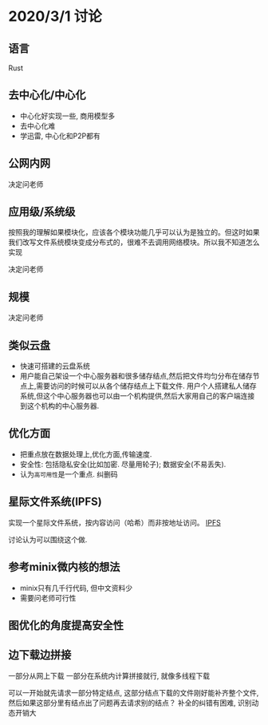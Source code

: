 # 2020/3/1 讨论

## 语言

Rust

## 去中心化/中心化

- 中心化好实现一些, 商用模型多
- 去中心化难
- 学迅雷, 中心化和P2P都有

## 公网内网

决定问老师

## 应用级/系统级

按照我的理解如果模块化，应该各个模块功能几乎可以认为是独立的。但这时如果我们改写文件系统模块变成分布式的，很难不去调用网络模块。所以我不知道怎么实现

决定问老师

## 规模

决定问老师

## 类似云盘

- 快速可搭建的云盘系统
- 用户能自己架设一个中心服务器和很多储存结点,然后把文件均匀分布在储存节点上,需要访问的时候可以从各个储存结点上下载文件. 用户个人搭建私人储存系统,但这个中心服务器也可以由一个机构提供,然后大家用自己的客户端连接到这个机构的中心服务器.

## 优化方面

- 把重点放在数据处理上,优化方面,传输速度. 
- 安全性: 包括隐私安全(比如加密. 尽量用轮子); 数据安全(不易丢失).
- 认为`高可用性`是一个重点. 纠删码

## 星际文件系统(IPFS)

实现一个星际文件系统，按内容访问（哈希）而非按地址访问。
[IPFS](https://www.jianshu.com/p/04a48d9a3e35)

讨论认为可以围绕这个做.

## 参考minix微内核的想法

- minix只有几千行代码, 但中文资料少
- 需要问老师可行性

## 图优化的角度提高安全性

## 边下载边拼接

一部分从网上下载 一部分在系统内计算拼接就行, 就像多线程下载

可以一开始就先请求一部分特定结点, 这部分结点下载的文件刚好能补齐整个文件, 然后如果这部分里有结点出了问题再去请求别的结点？
补全的纠错有困难, 识别动态开销大
